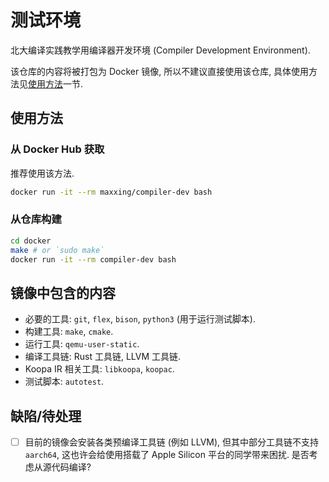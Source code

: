 # 测试环境
北大编译实践教学用编译器开发环境 (Compiler Development Environment).

该仓库的内容将被打包为 Docker 镜像, 所以不建议直接使用该仓库, 具体使用方法见[使用方法](#使用方法)一节.

## 使用方法

### 从 Docker Hub 获取

推荐使用该方法.

```sh
docker run -it --rm maxxing/compiler-dev bash
```

### 从仓库构建

```sh
cd docker
make # or `sudo make`
docker run -it --rm compiler-dev bash
```

## 镜像中包含的内容

* 必要的工具: `git`, `flex`, `bison`, `python3` (用于运行测试脚本).
* 构建工具: `make`, `cmake`.
* 运行工具: `qemu-user-static`.
* 编译工具链: Rust 工具链, LLVM 工具链.
* Koopa IR 相关工具: `libkoopa`, `koopac`.
* 测试脚本: `autotest`.

## 缺陷/待处理

* [ ] 目前的镜像会安装各类预编译工具链 (例如 LLVM), 但其中部分工具链不支持 `aarch64`, 这也许会给使用搭载了 Apple Silicon 平台的同学带来困扰. 是否考虑从源代码编译?